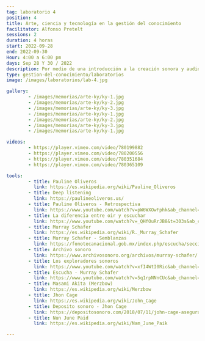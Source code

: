 ```yaml
---
tag: laboratorio 4
position: 4
title: Arte, ciencia y tecnología en la gestión del conocimiento
facilitator: Alfonso Pretelt 
sessions: 2
duration: 4 horas
start: 2022-09-28
end: 2022-09-30
Hour: 4:00 a 6:00 pm
days: Sep 28 Y 30 / 2022
description: Por medio de una introducción a la creación sonora y audiovisual, abordamos conceptos básicos sobre arte, ciencia, tecnología y herramientas concretas para la creación artística. Exploramos nuevos medios y experiencias en el arte como la escucha profunda o “Deep listening”. Resultado de esto, hicimos una intervención artística con datos de medio ambiente en el Planetario de Bogotá. 
type: gestion-del-conocimiento/laboratorios
image: /images/laboratorios/lab-4.jpg

gallery:
        - /images/memorias/arte-ky/ky-1.jpg
        - /images/memorias/arte-ky/ky-2.jpg
        - /images/memorias/arte-ky/ky-3.jpg
        - /images/memorias/arte-ky/ky-1.jpg
        - /images/memorias/arte-ky/ky-2.jpg
        - /images/memorias/arte-ky/ky-3.jpg
        - /images/memorias/arte-ky/ky-1.jpg

videos:
        - https://player.vimeo.com/video/780199882
        - https://player.vimeo.com/video/780200556
        - https://player.vimeo.com/video/780351684
        - https://player.vimeo.com/video/780365109

tools: 
        - title: Pauline Oliveros
          link: https://es.wikipedia.org/wiki/Pauline_Oliveros
        - title: Deep listening
          link: https://paulineoliveros.us/
        - title: Pauline Oliveros - Retrospectiva 
          link: https://www.youtube.com/watch?v=pW6WXOwFphk&ab_channel=C3ACentrodeCreaci%C3%B3nContempor%C3%A1neadeAndaluc%C3%ADa
        - title: La diferencia entre oir y escuchar 
          link: https://www.youtube.com/watch?v=_QHfOuRrJB8&t=303s&ab_channel=TEDxTalks
        - title: Murray Schafer
          link: https://es.wikipedia.org/wiki/R._Murray_Schafer
        - title: Murray Schafer - Semblanzas
          link: https://fonotecanacional.gob.mx/index.php/escucha/secciones-especiales/semblanzas/murray-schafer
        - title: Archivo sonoro
          link: https://www.archivosonoro.org/archivos/murray-schafer/
        - title: Los exploradores sonoros
          link: https://www.youtube.com/watch?v=xfI4WtI0Ric&ab_channel=ArsSonorus
        - title: Escucha - Murray Schafer
          link: https://www.youtube.com/watch?v=5q1rpNNnCUc&ab_channel=DanielBianchi
        - title: Masami Akita (Merzbow)
          link: https://es.wikipedia.org/wiki/Merzbow
        - title: Jhon Cage
          link: https://es.wikipedia.org/wiki/John_Cage
        - title: Deposito sonoro - Jhon Cage 
          link: https://depositosonoro.com/2018/07/11/john-cage-aseguraba-que-no-existe-el-silencio-en-este-mundo/
        - title: Nun June Paid
          link: https://es.wikipedia.org/wiki/Nam_June_Paik

---
```

